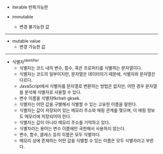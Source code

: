 * iterable
    반복가능한

* immutable
    * 변경 불가능한 값
---
* mutable value
    * 변경 가능한 값
---
* 식별자<sup>identifier</sup>
    * 식별자는 코드 내의 변수, 함수, 혹은 프로퍼티를 식별하는 문자열이다.
    * 식별자는 코드의 일부이지만, 문자열은 데이터이기 때문에, 식별자와 문자열은 다르다.
    * JavaScript에서 식별자를 문자열로 변환하는 방법은 없지만, 어떤 경우 문자열을 분석해 식별자로 사용할 수 있다.
    * 변수 이름을 식별자fkrheh gksek.
    * 식별자는 어떤 값을 구별해서 식별할 수 있는 고유한 이름을 말한다.
    * 식별자는 값이 저장되어 있는 메모리 주소와 매핑 관계를 맺으며, 이 매핑 정보도 메모리에 저장되어야 한다.
    * 식별자는 값이 아니라 메모리 주소를 기억하고 있다.
    * 식별자라는 용어는 변수 이름에만 국한해서 사용하지 않는다.
    * 변수, 함수, 클래스 등의 이름은 모두 식별자다.
    * 메모리 상에 존재하는 어떤 값을 식별할 수 있는 이름은 모두 식별자라고 부른다.

